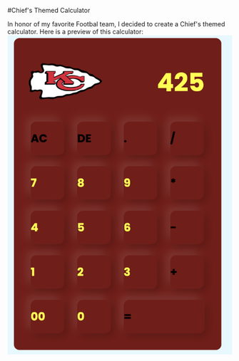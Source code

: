 #Chief's Themed Calculator

In honor of my favorite Footbal team, I  decided to create a Chief's themed calculator. 
Here is a preview of this calculator:
![Preview Image](Preview.png)